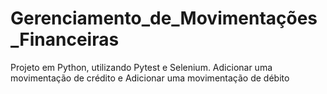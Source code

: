 # Gerenciamento_de_Movimentações_Financeiras
Projeto em Python, utilizando Pytest e Selenium. Adicionar uma movimentação de crédito e Adicionar uma movimentação de débito
